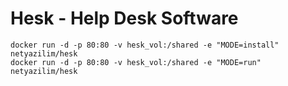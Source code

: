 # Hesk - Help Desk Software

~~~~
docker run -d -p 80:80 -v hesk_vol:/shared -e "MODE=install"  netyazilim/hesk
docker run -d -p 80:80 -v hesk_vol:/shared -e "MODE=run"      netyazilim/hesk
~~~~
